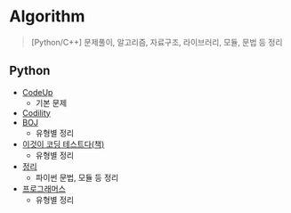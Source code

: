 # Algorithm
> [Python/C++] 문제풀이, 알고리즘, 자료구조, 라이브러리, 모듈, 문법 등 정리

## Python 

- [CodeUp](https://github.com/micopes/Algorithm/tree/master/%EC%95%8C%EA%B3%A0%EB%A6%AC%EC%A6%98%20-%20%ED%8C%8C%EC%9D%B4%EC%8D%AC/CodeUp)
  - 기본 문제
- [Codility](https://github.com/micopes/Algorithm/tree/master/%EC%95%8C%EA%B3%A0%EB%A6%AC%EC%A6%98%20-%20%ED%8C%8C%EC%9D%B4%EC%8D%AC/Codility)
- [BOJ](https://github.com/micopes/Algorithm/tree/master/%EC%95%8C%EA%B3%A0%EB%A6%AC%EC%A6%98%20-%20%ED%8C%8C%EC%9D%B4%EC%8D%AC/%EB%B0%B1%EC%A4%80(acmicpc.net))
  - 유형별 정리
- [이것이 코딩 테스트다(책)](https://github.com/micopes/Algorithm/tree/master/%EC%95%8C%EA%B3%A0%EB%A6%AC%EC%A6%98%20-%20%ED%8C%8C%EC%9D%B4%EC%8D%AC/%EC%9D%B4%EC%BD%94%ED%85%8C(python))
  - 유형별 정리
- [정리](https://github.com/micopes/Algorithm/tree/master/%EC%95%8C%EA%B3%A0%EB%A6%AC%EC%A6%98%20-%20%ED%8C%8C%EC%9D%B4%EC%8D%AC/%EC%A0%95%EB%A6%AC)
  - 파이썬 문법, 모듈 등 정리
- [프로그래머스](https://github.com/micopes/Algorithm/tree/master/%EC%95%8C%EA%B3%A0%EB%A6%AC%EC%A6%98%20-%20%ED%8C%8C%EC%9D%B4%EC%8D%AC/%ED%94%84%EB%A1%9C%EA%B7%B8%EB%9E%98%EB%A8%B8%EC%8A%A4)
  - 유형별 정리
